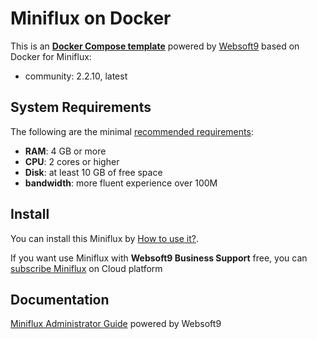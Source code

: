 # Miniflux on Docker  

This is an **[Docker Compose template](https://github.com/Websoft9/docker-library)** powered by [Websoft9](https://www.websoft9.com) based on Docker for Miniflux:


 - community:  2.2.10, latest


## System Requirements

The following are the minimal [recommended requirements](https://miniflux.app):

* **RAM**: 4 GB or more
* **CPU**: 2 cores or higher
* **Disk**: at least 10 GB of free space
* **bandwidth**: more fluent experience over 100M  

## Install

You can install this Miniflux by [How to use it?](https://github.com/Websoft9/docker-library#how-to-use-it).   

If you want use Miniflux with **Websoft9 Business Support** free, you can [subscribe Miniflux](https://www.websoft9.com/apps) on Cloud platform

## Documentation

[Miniflux Administrator Guide](https://support.websoft9.com/docs/miniflux) powered by Websoft9